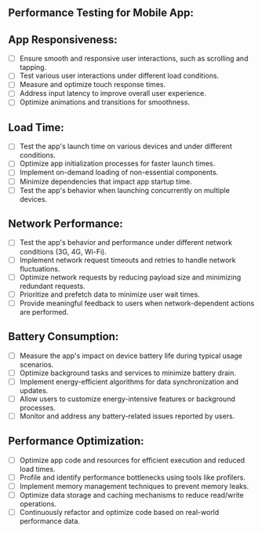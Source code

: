 ## Performance Testing for Mobile App:

## App Responsiveness:

* [ ] Ensure smooth and responsive user interactions, such as scrolling and tapping.
* [ ] Test various user interactions under different load conditions.
* [ ] Measure and optimize touch response times.
* [ ] Address input latency to improve overall user experience.
* [ ] Optimize animations and transitions for smoothness.

## Load Time:

* [ ] Test the app's launch time on various devices and under different conditions.
* [ ] Optimize app initialization processes for faster launch times.
* [ ] Implement on-demand loading of non-essential components.
* [ ] Minimize dependencies that impact app startup time.
* [ ] Test the app's behavior when launching concurrently on multiple devices.

## Network Performance:

* [ ] Test the app's behavior and performance under different network conditions (3G, 4G, Wi-Fi).
* [ ] Implement network request timeouts and retries to handle network fluctuations.
* [ ] Optimize network requests by reducing payload size and minimizing redundant requests.
* [ ] Prioritize and prefetch data to minimize user wait times.
* [ ] Provide meaningful feedback to users when network-dependent actions are performed.

## Battery Consumption:

* [ ] Measure the app's impact on device battery life during typical usage scenarios.
* [ ] Optimize background tasks and services to minimize battery drain.
* [ ] Implement energy-efficient algorithms for data synchronization and updates.
* [ ] Allow users to customize energy-intensive features or background processes.
* [ ] Monitor and address any battery-related issues reported by users.

## Performance Optimization:

* [ ] Optimize app code and resources for efficient execution and reduced load times.
* [ ] Profile and identify performance bottlenecks using tools like profilers.
* [ ] Implement memory management techniques to prevent memory leaks.
* [ ] Optimize data storage and caching mechanisms to reduce read/write operations.
* [ ] Continuously refactor and optimize code based on real-world performance data.
